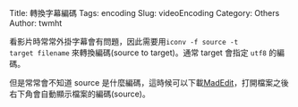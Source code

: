 Title: 轉換字幕編碼
Tags: encoding
Slug: videoEncoding
Category: Others
Author: twmht

看影片時常常外掛字幕會有問題，因此需要用<code>iconv -f source -t target filename</code> 來轉換編碼(source to target)。通常 target 會指定 <code>utf8</code> 的編碼。

但是常常會不知道 source 是什麼編碼，這時候可以下載[MadEdit](http://sourceforge.net/projects/madedit/)，打開檔案之後右下角會自動顯示檔案的編碼(source)。
